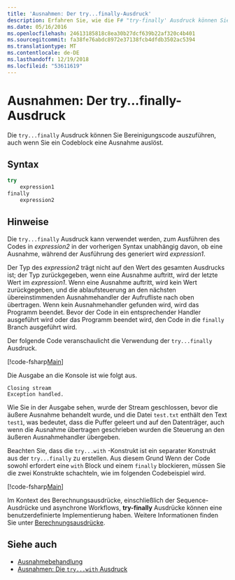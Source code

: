 ```yaml
---
title: 'Ausnahmen: Der try...finally-Ausdruck'
description: Erfahren Sie, wie die F# "try-finally' Ausdruck können Sie Bereinigungscode auszuführen, auch wenn Sie ein Codeblock eine Ausnahme auslöst.
ms.date: 05/16/2016
ms.openlocfilehash: 24613185818c8ea30b27dcf639b22af320c4b401
ms.sourcegitcommit: fa38fe76abdc8972e37138fcb4dfdb3502ac5394
ms.translationtype: MT
ms.contentlocale: de-DE
ms.lasthandoff: 12/19/2018
ms.locfileid: "53611619"
---
```

# <a name="exceptions-the-tryfinally-expression"></a>Ausnahmen: Der try...finally-Ausdruck

Die `try...finally` Ausdruck können Sie Bereinigungscode auszuführen, auch wenn Sie ein Codeblock eine Ausnahme auslöst.

## <a name="syntax"></a>Syntax

```fsharp
try
    expression1
finally
    expression2
```

## <a name="remarks"></a>Hinweise

Die `try...finally` Ausdruck kann verwendet werden, zum Ausführen des Codes in *expression2* in der vorherigen Syntax unabhängig davon, ob eine Ausnahme, während der Ausführung des generiert wird *expression1*.

Der Typ des *expression2* trägt nicht auf den Wert des gesamten Ausdrucks ist; der Typ zurückgegeben, wenn eine Ausnahme auftritt, wird der letzte Wert im *expression1*. Wenn eine Ausnahme auftritt, wird kein Wert zurückgegeben, und die ablaufsteuerung an den nächsten übereinstimmenden Ausnahmehandler der Aufrufliste nach oben übertragen. Wenn kein Ausnahmehandler gefunden wird, wird das Programm beendet. Bevor der Code in ein entsprechender Handler ausgeführt wird oder das Programm beendet wird, den Code in die `finally` Branch ausgeführt wird.

Der folgende Code veranschaulicht die Verwendung der `try...finally` Ausdruck.

[!code-fsharp[Main](../../../../samples/snippets/fsharp/lang-ref-2/snippet5701.fs)]

Die Ausgabe an die Konsole ist wie folgt aus.

```
Closing stream
Exception handled.
```

Wie Sie in der Ausgabe sehen, wurde der Stream geschlossen, bevor die äußere Ausnahme behandelt wurde, und die Datei `test.txt` enthält den Text `test1`, was bedeutet, dass die Puffer geleert und auf den Datenträger, auch wenn die Ausnahme übertragen geschrieben wurden die Steuerung an den äußeren Ausnahmehandler übergeben.

Beachten Sie, dass die `try...with` -Konstrukt ist ein separater Konstrukt aus der `try...finally` zu erstellen. Aus diesem Grund Wenn der Code sowohl erfordert eine `with` Block und einem `finally` blockieren, müssen Sie die zwei Konstrukte schachteln, wie im folgenden Codebeispiel wird.

[!code-fsharp[Main](../../../../samples/snippets/fsharp/lang-ref-2/snippet5702.fs)]

Im Kontext des Berechnungsausdrücke, einschließlich der Sequence-Ausdrücke und asynchrone Workflows, **try-finally** Ausdrücke können eine benutzerdefinierte Implementierung haben. Weitere Informationen finden Sie unter [Berechnungsausdrücke](../computation-expressions.md).

## <a name="see-also"></a>Siehe auch

- [Ausnahmebehandlung](index.md)
- [Ausnahmen: Die `try...with` Ausdruck](the-try-with-expression.md)